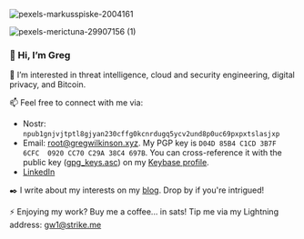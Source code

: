 ![pexels-markusspiske-2004161](https://github.com/user-attachments/assets/8d22576d-730f-4d8c-a41c-54f6c2d07429)

![pexels-merictuna-29907156 (1)](https://github.com/user-attachments/assets/7337f783-ad64-41a0-b995-bf4e131ace70)

### 👋 Hi, I’m Greg

👀 I’m interested in threat intelligence, cloud and security engineering, digital privacy, and Bitcoin.

📫 Feel free to connect with me via:
  - Nostr: `npub1gnjvjtptl8gjyan230cffg0kcnrdugq5ycv2und8p0uc69pxpxtslasjxp`
  - Email: root@gregwilkinson.xyz. My PGP key is `D04D 85B4 C1CD 3B7F 6CFC  0920 CC70 C29A 38C4 697B`. You can cross-reference it with the public key ([gpg_keys.asc](https://keybase.io/gwilkinson/pgp_keys.asc)) on my [Keybase profile](https://keybase.io/gwilkinson).
  - [LinkedIn](https://www.linkedin.com/in/gwilkinson01/)

✒️ I write about my interests on my [blog](https://gregwilkinson.xyz/blog). Drop by if you're intrigued!

⚡️ Enjoying my work? Buy me a coffee… in sats! Tip me via my Lightning address: gw1@strike.me

<!---
gwilkinson01/gwilkinson01 is a ✨ special ✨ repository because its `README.md` (this file) appears on your GitHub profile.
You can click the Preview link to take a look at your changes.
--->
